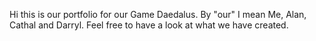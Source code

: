 Hi this is our portfolio for our Game Daedalus. By "our" I mean Me, Alan, Cathal and Darryl.
Feel free to have a look at what we have created. 
